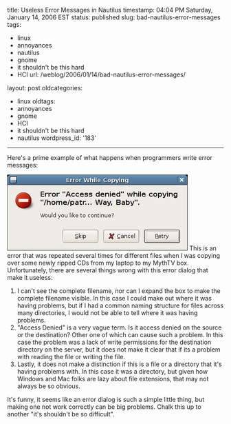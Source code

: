 title: Useless Error Messages in Nautilus
timestamp: 04:04 PM Saturday, January 14, 2006 EST
status: published
slug: bad-nautilus-error-messages
tags:
- linux
- annoyances
- nautilus
- gnome
- it shouldn\'t be this hard
- HCI
url: /weblog/2006/01/14/bad-nautilus-error-messages/

layout: post
oldcategories:
- linux
oldtags:
- annoyances
- gnome
- HCI
- it shouldn\'t be this hard
- nautilus
wordpress_id: '183'

---

Here's a prime example of what happens when programmers write error messages:

<img src="/weblog/media/2006/01/uselessErrorMessages.png">
This is an error that was repeated several times for different files when I was copying over some newly ripped CDs from my laptop to my MythTV box. Unfortunately, there are several things wrong with this error dialog that make it useless:

1. I can't see the complete filename, nor can I expand the box to make the complete filename visible.  In this case I could make out where it was having problems, but if I had a common naming structure for files across many directories, I would not be able to tell where it was having problems.
2. "Access Denied" is a very vague term.  Is it access denied on the source or the destination?  Other one of which can cause such a problem.  In this case the problem was a lack of write permissions for the destination directory on the server, but it does not make it clear that if its a problem with reading the file or writing the file.
3. Lastly, it does not make a distinction if this is a file or a directory that it's having problems with.  In this case it was a directory, but given how
Windows and Mac folks are lazy about file extensions, that may not always be so obvious.

It's funny, it seems like an error dialog is such a simple little thing, but making one not work correctly can be big problems.  Chalk this up to another "it's shouldn't be so difficult".
